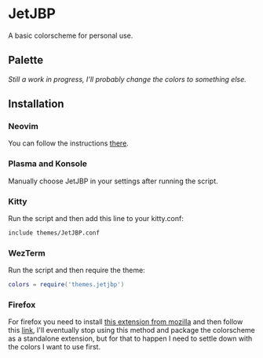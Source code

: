 # JetJBP
A basic colorscheme for personal use.

## Palette
_Still a work in progress, I'll probably change the colors to something else._

## Installation
### Neovim
You can follow the instructions
[there](https://github.com/santigo-zero/jetjbp.nvim).

### Plasma and Konsole
Manually choose JetJBP in your settings after running the script.

### Kitty
Run the script and then add this line to your kitty.conf:
```bash
include themes/JetJBP.conf
```

### WezTerm
Run the script and then require the theme:
```lua
colors = require('themes.jetjbp')
```

### Firefox
For firefox you need to install [this extension from
mozilla](https://color.firefox.com/) and then follow this
[link](https://color.firefox.com/?theme=XQAAAAI2AQAAAAAAAABBKYhm849SCia3ftKEGccwS-xMDPr7OiSwEt0MiI9hsc5ajjvQ2Qc5ssvf4Cv5XvaGvWlfUDhu6NyjdA1FEH20sCnAHqidW7c_enXIkDTTbEZ-l7dpyFkC_0x1derv6qU4Kv6Cuzh-hozdlnGx4ex2vsQuw_PypM-T1chKDs4BrasqciXlXueUi99gJBAn5UQsJwuFo2uhnQy5sxv3uyGCU44t-GJdkf9jHSSxO1W42k3vf7Uw-lcu01dzbeogZ5s2490Lyvm42cA),
I'll eventually stop using this method and package the colorscheme as a
standalone extension, but for that to happen I need to settle down with the
colors I want to use first.
